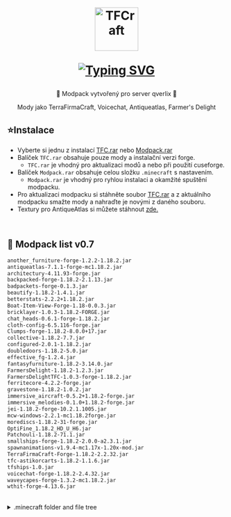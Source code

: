 <h1 align="center">
  <a href="https://github.com/patekcz"><img src="https://github.com/patekcz/TFCmodpack/assets/52839023/a09c7f73-f40a-4d55-8d00-1fe8399fc13c" height="100" alt="TFCraft"></a>
  
  <a href="https://git.io/typing-svg"><img src="https://readme-typing-svg.demolab.com?font=Fira+Code&size=30&duration=3000&pause=3000&color=2EF7CD&random=false&width=200&lines=TFC+modpack" alt="Typing SVG" /></a>
</h1>


<p align="center">🌸 Modpack vytvořený pro server qverlix 🌸</p>
<p align="center">Mody jako TerraFirmaCraft, Voicechat, Antiqueatlas, Farmer's Delight</p>


   ## ⭐Instalace
   
   - Vyberte si jednu z instalací [TFC.rar](https://github.com/patekcz/TFCmodpack/releases) nebo [Modpack.rar](https://github.com/patekcz/TFCmodpack/releases)
   - Balíček `TFC.rar` obsahuje pouze mody a instalační verzi forge.
     - `TFC.rar` je vhodný pro aktualizaci modů a nebo při použití cuseforge.
   - Balíček `Modpack.rar` obsahuje celou složku `.minecraft` s nastavením.
     - `Modpack.rar` je vhodný pro ryhlou instalaci a okamžité spuštění modpacku.
   - Pro aktualizaci modpacku si stáhněte soubor [TFC.rar]() a
    z aktuálního modpacku smažte mody a nahraďte je novými z daného souboru.
   - Textury pro AntiqueAtlas si můžete stáhnout [zde.](https://www.curseforge.com/minecraft/texture-packs/antiqueatlasems/screenshots)
<br>



   ## 🌱 Modpack list v0.7
   ```sh
another_furniture-forge-1.2.2-1.18.2.jar
antiqueatlas-7.1.1-forge-mc1.18.2.jar
architectury-4.11.93-forge.jar
backpacked-forge-1.18.2-2.1.13.jar
badpackets-forge-0.1.3.jar
beautify-1.18.2-1.4.1.jar
betterstats-2.2.2+1.18.2.jar
Boat-Item-View-Forge-1.18-0.0.3.jar
bricklayer-1.0.3-1.18.2-FORGE.jar
chat_heads-0.6.1-forge-1.18.2.jar
cloth-config-6.5.116-forge.jar
Clumps-forge-1.18.2-8.0.0+17.jar
collective-1.18.2-7.7.jar
configured-2.0.1-1.18.2.jar
doubledoors-1.18.2-5.0.jar
effective_fg-1.2.4.jar
fantasyfurniture-1.18.2-3.14.0.jar
FarmersDelight-1.18.2-1.2.3.jar
FarmersDelightTFC-1.0.3-forge-1.18.2.jar
ferritecore-4.2.2-forge.jar
gravestone-1.18.2-1.0.2.jar
immersive_aircraft-0.5.2+1.18.2-forge.jar
immersive_melodies-0.1.0+1.18.2-forge.jar
jei-1.18.2-forge-10.2.1.1005.jar
mcw-windows-2.2.1-mc1.18.2forge.jar
morediscs-1.18.2-31-forge.jar
OptiFine_1.18.2_HD_U_H6.jar
Patchouli-1.18.2-71.1.jar
smallships-forge-1.18.2-2.0.0-a2.3.1.jar
spawnanimations-v1.9.4-mc1.17x-1.20x-mod.jar
TerraFirmaCraft-Forge-1.18.2-2.2.32.jar
tfc-astikorcarts-1.18.2-1.1.6.jar
tfships-1.0.jar
voicechat-forge-1.18.2-2.4.32.jar
waveycapes-forge-1.3.2-mc1.18.2.jar
wthit-forge-4.13.6.jar

  ```
<br>

<details>
  <summary>.minecraft folder and file tree</summary>
  <ol>
    
```sh
└───.minecraft
    │   options.txt
    │   optionsof.txt
    │   servers.dat
    │
    ├───config
    │   │   antiqueatlas.json5
    │   │   fml.toml
    │   │   forge-client.toml
    │   │   forge-common.toml
    │   │   patchouli-client.toml
    │   │   tfc-client.toml
    │   │   tfc-common.toml
    │   │   voicechat-client.toml
    │   │
    │   └───voicechat
    │           translations.properties
    │           username-cache.json
    │           voicechat-client.properties
    │           voicechat-server.properties
    │           voicechat-volumes.properties
    │
    ├───mods
    │       another_furniture-forge-1.2.2-1.18.2.jar
    │       antiqueatlas-7.1.1-forge-mc1.18.2.jar
    │       architectury-4.11.93-forge.jar
    │       backpacked-forge-1.18.2-2.1.13.jar
    │       badpackets-forge-0.1.3.jar
    │       beautify-1.18.2-1.4.1.jar
    │       betterstats-2.2.2+1.18.2.jar
    │       Boat-Item-View-Forge-1.18-0.0.3.jar
    │       bricklayer-1.0.3-1.18.2-FORGE.jar
    │       chat_heads-0.6.1-forge-1.18.2.jar
    │       cloth-config-6.5.116-forge.jar
    │       Clumps-forge-1.18.2-8.0.0+17.jar
    │       collective-1.18.2-7.7.jar
    │       configured-2.0.1-1.18.2.jar
    │       doubledoors-1.18.2-5.0.jar
    │       effective_fg-1.2.4.jar
    │       fantasyfurniture-1.18.2-3.14.0.jar
    │       FarmersDelight-1.18.2-1.2.3.jar
    │       FarmersDelightTFC-1.0.3-forge-1.18.2.jar
    │       ferritecore-4.2.2-forge.jar
    │       gravestone-1.18.2-1.0.2.jar
    │       immersive_aircraft-0.5.2+1.18.2-forge.jar
    │       immersive_melodies-0.1.0+1.18.2-forge.jar
    │       jei-1.18.2-forge-10.2.1.1005.jar
    │       mcw-windows-2.2.1-mc1.18.2forge.jar
    │       morediscs-1.18.2-31-forge.jar
    │       OptiFine_1.18.2_HD_U_H6.jar
    │       Patchouli-1.18.2-71.1.jar
    │       smallships-forge-1.18.2-2.0.0-a2.3.1.jar
    │       spawnanimations-v1.9.4-mc1.17x-1.20x-mod.jar
    │       TerraFirmaCraft-Forge-1.18.2-2.2.32.jar
    │       tfc-astikorcarts-1.18.2-1.1.6.jar
    │       tfships-1.0.jar
    │       voicechat-forge-1.18.2-2.4.32.jar
    │       waveycapes-forge-1.3.2-mc1.18.2.jar
    │       wthit-forge-4.13.6.jar
    │
    ├───resourcepacks
    │       AntiqueAtlasEMS_1.16.5_1.3.1.zip
    │
    └───versions
        │   version_manifest_v2.json
        │
        ├───1.18.2
        │       1.18.2.jar
        │       1.18.2.json
        │
        ├───1.18.2-forge-40.2.0
        │       1.18.2-forge-40.2.0.jar
        │       1.18.2-forge-40.2.0.json
        │
        ├───1.20.4
        │       1.20.4.json
        │
        └───23w51b
                23w51b.json
```

  </ol>
</details>



